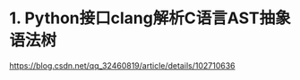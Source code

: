 





# 1. Python接口clang解析C语言AST抽象语法树




https://blog.csdn.net/qq_32460819/article/details/102710636
















